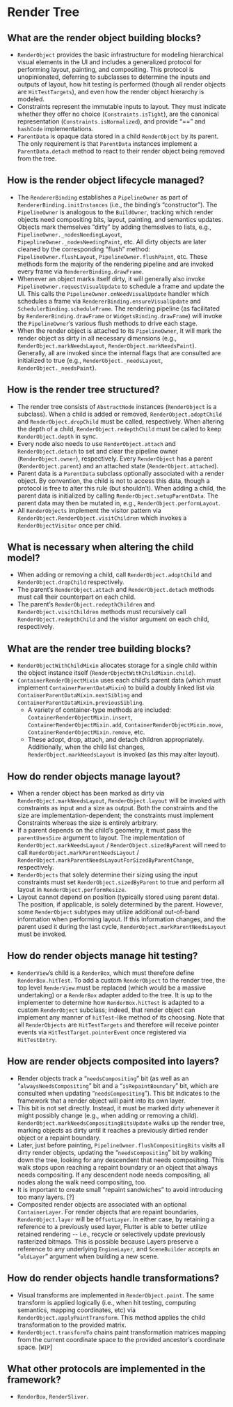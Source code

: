 # Render Tree


## What are the render object building blocks?

* `RenderObject` provides the basic infrastructure for modeling hierarchical visual elements in the UI and includes a generalized protocol for performing layout, painting, and compositing. This protocol is unopinionated, deferring to subclasses to determine the inputs and outputs of layout, how hit testing is performed \(though all render objects are `HitTestTargets`\), and even how the render object hierarchy is modeled.
* Constraints represent the immutable inputs to layout. They must indicate whether they offer no choice \(`Constraints.isTight`\), are the canonical representation \(`Constraints.isNormalized`\), and provide “==” and `hashCode` implementations.
* `ParentData` is opaque data stored in a child `RenderObject` by its parent. The only requirement is that `ParentData` instances implement a `ParentData.detach` method to react to their render object being removed from the tree.

## How is the render object lifecycle managed?

* The `RendererBinding` establishes a `PipelineOwner` as part of `RendererBinding.initInstances` \(i.e., the binding’s “constructor”\). The `PipelineOwner` is analogous to the `BuildOwner`, tracking which render objects need compositing bits, layout, painting, and semantics updates. Objects mark themselves “dirty” by adding themselves to lists, e.g., `PipelineOwner._nodesNeedingLayout`, `PipeplineOwner._nodesNeedingPaint`, etc. All dirty objects are later cleaned by the corresponding “flush” method: `PipelineOwner.flushLayout`, `PipelineOwner.flushPaint`, etc. These methods form the majority of the rendering pipeline and are invoked every frame via `RendererBinding.drawFrame`.
* Whenever an object marks itself dirty, it will generally also invoke `PipelineOwner.requestVisualUpdate` to schedule a frame and update the UI. This calls the `PipelineOwner.onNeedVisualUpdate` handler which schedules a frame via `RendererBinding.ensureVisualUpdate` and `SchedulerBinding.scheduleFrame`. The rendering pipeline \(as facilitated by `RendererBinding.drawFrame` or `WidgetsBinding.drawFrame`\) will invoke the `PipelineOwner`’s various flush methods to drive each stage.
* When the render object is attached to its `PipelineOwner`, it will mark the render object as dirty in all necessary dimensions \(e.g., `RenderObject.markNeedsLayout`, `RenderObject.markNeedsPaint`\). Generally, all are invoked since the internal flags that are consulted are initialized to true \(e.g., `RenderObject._needsLayout`, `RenderObject._needsPaint`\).

## How is the render tree structured?

* The render tree consists of `AbstractNode` instances \(`RenderObject` is a subclass\). When a child is added or removed, `RenderObject.adoptChild` and `RenderObject.dropChild` must be called, respectively. When altering the depth of a child, `RenderObject.redepthChild` must be called to keep `RenderObject.depth` in sync.
* Every node also needs to use `RenderObject.attach` and `RenderObject.detach` to set and clear the pipeline owner \(`RenderObject.owner`\), respectively. Every `RenderObject` has a parent \(`RenderObject.parent`\) and an attached state \(`RenderObject.attached`\).
* Parent data is a `ParentData` subclass optionally associated with a render object. By convention, the child is not to access this data, though a protocol is free to alter this rule \(but shouldn’t\). When adding a child, the parent data is initialized by calling `RenderObject.setupParentData`. The parent data may then be mutated in, e.g., `RenderObject.performLayout`.
* All `RenderObjects` implement the visitor pattern via `RenderObject.RenderObject.visitChildren` which invokes a `RenderObjectVisitor` once per child.

## What is necessary when altering the child model?

* When adding or removing a child, call `RenderObject.adoptChild` and `RenderObject.dropChild` respectively.
* The parent’s `RenderObject.attach` and `RenderObject.detach` methods must call their counterpart on each child.
* The parent’s `RenderObject.redepthChildren` and `RenderObject.visitChildren` methods must recursively call `RenderObject.redepthChild` and the visitor argument on each child, respectively.

## What are the render tree building blocks?

* `RenderObjectWithChildMixin` allocates storage for a single child within the object instance itself \(`RenderObjectWithChildMixin.child`\).
* `ContainerRenderObjectMixin` uses each child’s parent data \(which must implement `ContainerParentDataMixin`\) to build a doubly linked list via `ContainerParentDataMixin.nextSibling` and `ContainerParentDataMixin.previousSibling`.
  * A variety of container-type methods are included: `ContainerRenderObjectMixin.insert`, `ContainerRenderObjectMixin.add`, `ContainerRenderObjectMixin.move`, `ContainerRenderObjectMixin.remove`, etc.
  * These adopt, drop, attach, and detach children appropriately. Additionally, when the child list changes, `RenderObject.markNeedsLayout` is invoked \(as this may alter layout\).

## How do render objects manage layout?

* When a render object has been marked as dirty via `RenderObject.markNeedsLayout`, `RenderObject.layout` will be invoked with constraints as input and a size as output. Both the constraints and the size are implementation-dependent; the constraints must implement Constraints whereas the size is entirely arbitrary.
* If a parent depends on the child’s geometry, it must pass the `parentUsesSize` argument to layout. The implementation of `RenderObject.markNeedsLayout` / `RenderObject.sizedByParent` will need to call `RenderObject.markParentNeedsLayout` / `RenderObject.markParentNeedsLayoutForSizedByParentChange`, respectively.
* `RenderObjects` that solely determine their sizing using the input constraints must set `RenderObject.sizedByParent` to true and perform all layout in `RenderObject.performResize`.
* Layout cannot depend on position \(typically stored using parent data\). The position, if applicable, is solely determined by the parent. However, some `RenderObject` subtypes may utilize additional out-of-band information when performing layout. If this information changes, and the parent used it during the last cycle, `RenderObject.markParentNeedsLayout` must be invoked.

## How do render objects manage hit testing?

* `RenderView`’s child is a `RenderBox`, which must therefore define `RenderBox.hitTest`. To add a custom `RenderObject` to the render tree, the top level `RenderView` must be replaced \(which would be a massive undertaking\) or a `RenderBox` adapter added to the tree. It is up to the implementer to determine how `RenderBox.hitTest` is adapted to a custom `RenderObject` subclass; indeed, that render object can implement any manner of `hitTest`-like method of its choosing. Note that all `RenderObjects` are `HitTestTargets` and therefore will receive pointer events via `HitTestTarget.pointerEvent` once registered via `HitTestEntry`.

## How are render objects composited into layers?

* Render objects track a “`needsCompositing`” bit \(as well as an “`alwaysNeedsCompositing`” bit and a “`isRepaintBoundary`” bit, which are consulted when updating “`needsCompositing`”\). This bit indicates to the framework that a render object will paint into its own layer.
* This bit is not set directly. Instead, it must be marked dirty whenever it might possibly change \(e.g., when adding or removing a child\). `RenderObject.markNeedsCompositingBitsUpdate` walks up the render tree, marking objects as dirty until it reaches a previously dirtied render object or a repaint boundary.
* Later, just before painting, `PipelineOwner.flushCompositingBits` visits all dirty render objects, updating the “`needsCompositing`” bit by walking down the tree, looking for any descendent that needs compositing. This walk stops upon reaching a repaint boundary or an object that always needs compositing. If any descendent node needs compositing, all nodes along the walk need compositing, too.
* It is important to create small “repaint sandwiches” to avoid introducing too many layers. \[?\]
* Composited render objects are associated with an optional `ContainerLayer`. For render objects that are repaint boundaries, `RenderObject.layer` will be `OffsetLayer`. In either case, by retaining a reference to a previously used layer, Flutter is able to better utilize retained rendering -- i.e., recycle or selectively update previously rasterized bitmaps. This is possible because Layers preserve a reference to any underlying `EngineLayer`, and `SceneBuilder` accepts an “`oldLayer`” argument when building a new scene.

## How do render objects handle transformations?

* Visual transforms are implemented in `RenderObject.paint`. The same transform is applied logically \(i.e., when hit testing, computing semantics, mapping coordinates, etc\) via `RenderObject.applyPaintTransform`. This method applies the child transformation to the provided matrix.
* `RenderObject.transformTo` chains paint transformation matrices mapping from the current coordinate space to the provided ancestor’s coordinate space. \[`WIP`\]

## What other protocols are implemented in the framework?

* `RenderBox`, `RenderSliver`.

